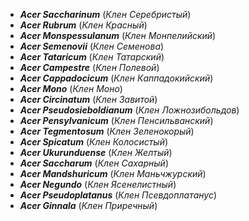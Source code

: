 - **_Acer Saccharinum_** (_Клен Серебристый_)
- **_Acer Rubrum_** (_Клен Красный_)
- **_Acer Monspessulanum_** (_Клен Монпелийский_)
- **_Acer Semenovii_** (_Клен Семенова_)
- **_Acer Tataricum_** (_Клен Татарский_)
- **_Acer Campestre_** (_Клен Полевой_)
- **_Acer Cappadocicum_** (_Клен Каппадокийский_)
- **_Acer Mono_** (_Клен Моно_)
- **_Acer Circinatum_** (_Клен Завитой_)
- **_Acer Pseudosieboldianum_** (_Клен Ложнозибольдов_)
- **_Acer Pensylvanicum_** (_Клен Пенсильванский_)
- **_Acer Tegmentosum_** (_Клен Зеленокорый_)
- **_Acer Spicatum_** (_Клен Колосистый_)
- **_Acer Ukurunduense_** (_Клен Желтый_)
- **_Acer Saccharum_** (_Клен Сахарный_)
- **_Acer Mandshuricum_** (_Клен Маньчжурский_)
- **_Acer Negundo_** (_Клен Ясенелистный_)
- **_Acer Pseudoplatanus_** (_Клен Псевдоплатанус_)
- **_Acer Ginnala_** (_Клен Приречный_)